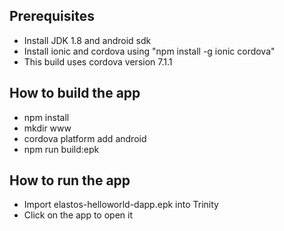 
## Prerequisites
- Install JDK 1.8 and android sdk
- Install ionic and cordova using "npm install -g ionic cordova"
- This build uses cordova version 7.1.1

## How to build the app
- npm install
- mkdir www
- cordova platform add android
- npm run build:epk

## How to run the app
- Import elastos-helloworld-dapp.epk into Trinity
- Click on the app to open it